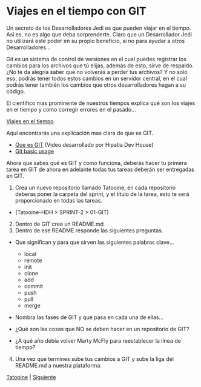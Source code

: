 # Viajes en el tiempo con GIT

Un secreto de los Desarrolladores Jedi es que pueden viajar en el tiempo. Así es, no es algo que deba sorprenderte.
Claro que un Desarrollador Jedi no utilizará este poder en su propio beneficio, si no para ayudar a otros Desarrolladores...

Git es un sistema de control de versiones en el cual puedes registrar los cambios para los archivos que tú elijas, además de esto, sirve de respaldo. ¿No te da alegría saber que no volverás a perder tus archivos? Y no solo eso, podrás tener todos estos cambios en un servidor central, en el cual podrás tener también los cambios que otros desarrolladores hagan a su código.

El científico mas prominente de nuestros tiempos explica qué son los viajes en el tiempo y como corregir errores en el pasado...

[Viajes en el tiempo](https://youtu.be/0kzHAqPelcc)


Aquí encontrarás una explicación mas clara de que es GIT.

- [Que es GIT](https://www.youtube.com/watch?v=GDFr8j_ZHwY) (Video desarrollado por Hipatia Dev House)
- [Git basic usage](https://www.youtube.com/watch?v=HVsySz-h9r4)


Ahora que sabes qué es GIT y como funciona, deberás hacer tu primera tarea en GIT de ahora en adelante todas tus tareas deberán ser entregadas en GIT.

1. Crea un nuevo repositorio llamado Tatooine, en cada repositorio deberas poner la carpeta del sprint, y el título de la tarea, esto te será proporcionado en todas las tareas.
  - (Tatooine-HDH > SPRINT-2 > 01-GIT)
2. Dentro de GIT crea un README.md
3. Dentro de ese README responde las siguientes preguntas.
  - Que significan y para que sirven las siguientes palabras clave...
    - local
    - remote
    - init
    - clone
    - add
    - commit
    - push
    - pull
    - merge

  - Nombra las fases de GIT y qué pasa en cada una de ellas...

  - ¿Qué son las cosas que NO se deben hacer en un repositorio de GIT?

  - ¿A qué año debía volver Marty McFly para reestablecer la línea de tiempo?

4.  Una vez que termines sube tus cambios a GIT y sube la liga del README.md a nuestra plataforma.


[Tatooine](tatooine.md) | [Siguiente](git-trello.md)
